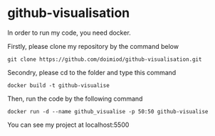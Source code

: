 # github-visualisation

In order to run my code, you need docker.

Firstly, please clone my repository by the command below
```
git clone https://github.com/doimiod/github-visualisation.git
```

Secondry, please cd to the folder and type this command
```
docker build -t github-visualise
```
Then, run the code by the following command
```
docker run -d --name github_visualise -p 50:50 github-visualise

```

You can see my project at localhost:5500
